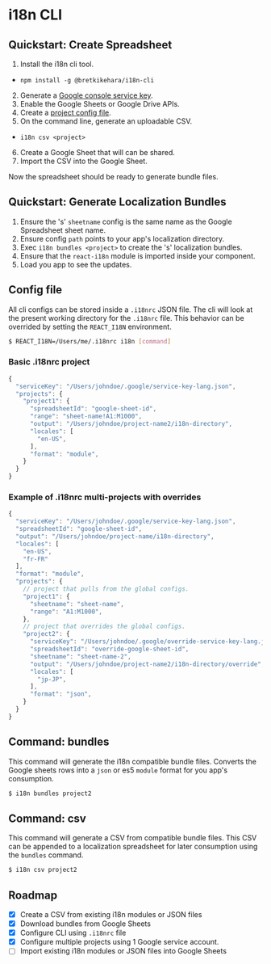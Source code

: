 i18n CLI
================================================

## Quickstart: Create Spreadsheet

1. Install the i18n cli tool.
  * `npm install -g @bretkikehara/i18n-cli`
2. Generate a [Google console service key](https://github.com/bretkikehara/i18n-cli/wiki/Generating-Service-Account-Credentials).
3. Enable the Google Sheets or Google Drive APIs.
4. Create a [project config file](https://github.com/bretkikehara/i18n-cli#config-file).
5. On the command line, generate an uploadable CSV.
  * `i18n csv <project>`
6. Create a Google Sheet that will can be shared.
7. Import the CSV into the Google Sheet.

Now the spreadsheet should be ready to generate bundle files.

## Quickstart: Generate Localization Bundles

1. Ensure the <project>'s' `sheetname` config is the same name as the Google Spreadsheet sheet name.
2. Ensure config `path` points to your app's localization directory.
3. Exec `i18n bundles <project>` to create the <project>'s' localization bundles.
4. Ensure that the `react-i18n` module is imported inside your component.
5. Load you app to see the updates.

## Config file

All cli configs can be stored inside a `.i18nrc` JSON file. The cli will look at the present working directory for the `.i18nrc` file. This behavior can be overrided by setting the `REACT_I18N` environment.

```sh
$ REACT_I18N=/Users/me/.i18nrc i18n [command]
```

### Basic .i18nrc project
```js
{
  "serviceKey": "/Users/johndoe/.google/service-key-lang.json",
  "projects": {
    "project1": {
      "spreadsheetId": "google-sheet-id",
      "range": "sheet-name!A1:M1000",
      "output": "/Users/johndoe/project-name2/i18n-directory",
      "locales": [
        "en-US",
      ],
      "format": "module",
    }
  }
}
```

### Example of .i18nrc multi-projects with overrides
```js
{
  "serviceKey": "/Users/johndoe/.google/service-key-lang.json",
  "spreadsheetId": "google-sheet-id",
  "output": "/Users/johndoe/project-name/i18n-directory",
  "locales": [
    "en-US",
    "fr-FR"
  ],
  "format": "module",
  "projects": {
  	// project that pulls from the global configs.
    "project1": {
      "sheetname": "sheet-name",
      "range": "A1:M1000",
    },
  	// project that overrides the global configs.
    "project2": {
      "serviceKey": "/Users/johndoe/.google/override-service-key-lang.json",
      "spreadsheetId": "override-google-sheet-id",
      "sheetname": "sheet-name-2",
      "output": "/Users/johndoe/project-name2/i18n-directory/override",
      "locales": [
        "jp-JP",
      ],
      "format": "json",
    }
  }
}
```

## Command: **bundles**

This command will generate the i18n compatible bundle files. Converts the Google sheets rows into a `json` or es5 `module` format for you app's consumption.

```sh
$ i18n bundles project2
```

## Command: **csv**

This command will generate a CSV from compatible bundle files. This CSV can be appended to a localization spreadsheet for later consumption using the `bundles` command.

```sh
$ i18n csv project2
```

## Roadmap
- [x] Create a CSV from existing i18n modules or JSON files
- [x] Download bundles from Google Sheets
- [x] Configure CLI using `.i18nrc` file
- [x] Configure multiple projects using 1 Google service account.
- [ ] Import existing i18n modules or JSON files into Google Sheets
